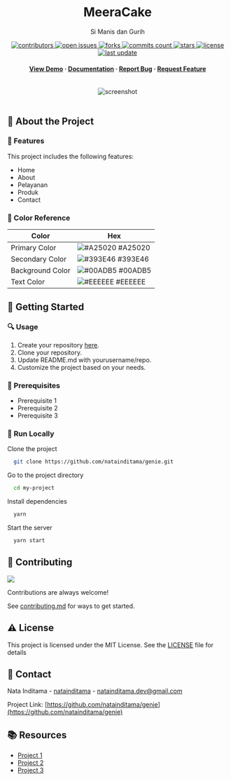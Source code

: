 <div align="center">

  <h1>MeeraCake</h1>  
  <p>
    Si Manis dan Gurih
  </p>

<!-- Badges -->
<p>
  <a href="https://github.com/natainditama/genie/graphs/contributors">
    <img src="https://img.shields.io/github/contributors/natainditama/genie" alt="contributors" />
  </a>
  <a href="https://github.com/natainditama/genie/issues/">
    <img src="https://img.shields.io/github/issues/natainditama/genie" alt="open issues" />
  </a>
  <a href="https://github.com/natainditama/genie/network/members">
    <img src="https://badgen.net/github/forks/natainditama/genie" alt="forks" />
  </a>
  <a href="https://github.com/natainditama/genie/graphs/commit-activity">
    <img src="https://badgen.net/github/commits/natainditama/genie" alt="commits count" />
  </a>
  <a href="https://github.com/natainditama/genie/stargazers">
    <img src="https://badgen.net/github/stars/natainditama/genie" alt="stars" />
  </a>
  <a href="https://github.com/natainditama/genie/blob/master/LICENSE">
    <img src="https://img.shields.io/github/license/natainditama/genie.svg" alt="license" />
  </a>
  <a href="https://github.com/natainditama/genie">
    <img src="https://img.shields.io/github/last-commit/natainditama/genie" alt="last update" />
  </a>
</p>
   
  <h4>
    <a href="https://github.com/natainditama/genie/">View Demo</a>
    <span> · </span>
    <a href="https://github.com/natainditama/genie">Documentation</a>
    <span> · </span>
    <a href="https://github.com/natainditama/genie/issues/">Report Bug</a>
    <span> · </span>
    <a href="https://github.com/natainditama/genie/issues/">Request Feature</a>
  </h4>
</div>

<br />

<div align="center"> 
  <img src=".github/screnshot.jpg" alt="screenshot" />
</div>

<br />

<!-- About the Project -->
## 📝 About the Project

<!-- Features -->
### 🌟 Features

This project includes the following features:

- Home
- About
- Pelayanan
- Produk
- Contact

<!-- Color Reference -->
### 🎨 Color Reference

| Color            | Hex                                                              |
| ---------------- | ---------------------------------------------------------------- |
| Primary Color    | ![#A25020](https://via.placeholder.com/10/222831?text=+) #A25020 |
| Secondary Color  | ![#393E46](https://via.placeholder.com/10/393E46?text=+) #393E46 |
| Background Color | ![#00ADB5](https://via.placeholder.com/10/00ADB5?text=+) #00ADB5 |
| Text Color       | ![#EEEEEE](https://via.placeholder.com/10/EEEEEE?text=+) #EEEEEE |

<!-- Getting Started -->
## 🚀 Getting Started

<!-- Usage -->
### 🔍 Usage

1. Create your repository [here](https://github.com/new?template_name=genie&template_owner=natainditama).
2. Clone your repository.
3. Update README.md with yourusername/repo.
4. Customize the project based on your needs.

<!-- Prerequisites -->
### 🔧 Prerequisites

- Prerequisite 1
- Prerequisite 2
- Prerequisite 3

<!-- Run Locally -->
### 🏃 Run Locally

Clone the project

```bash
  git clone https://github.com/natainditama/genie.git
```

Go to the project directory

```bash
  cd my-project
```

Install dependencies

```bash
  yarn
```

Start the server

```bash
  yarn start
```

<!-- Contributing -->
## 👋 Contributing

<a href="https://github.com/natainditama/genie/graphs/contributors">
  <img src="https://contrib.rocks/image?repo=natainditama/genie" />
</a><br/>

Contributions are always welcome!

See [contributing.md](https://github.com/natainditama/genie/blob/main/.github/CONTRIBUTING.md) for ways to get started.

<!-- License -->
## ⚠️ License

This project is licensed under the MIT License. See the [LICENSE](https://github.com/natainditama/genie/blob/main/LICENSE) file for details

<!-- Contact -->
## 🤝 Contact
Nata Inditama - [natainditama](https://linkedin.com/in/natainditama/) - natainditama.dev@gmail.com

Project Link: [https://github.com/natainditama/genie](https://github.com/natainditama/genie)

<!-- Resources -->
## 📚 Resources

- [Project 1](https://project/)
- [Project 2](https://project/)
- [Project 3](https://project/)
